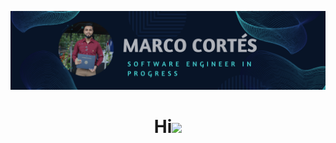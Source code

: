 ![Banner de Marco Cortés Castillo](https://raw.githubusercontent.com/Marcortes22/Marcortes22/main/assets/Banner.png)

<h1 align="center"><b>Hi</b><img src="https://media.giphy.com/media/hvRJCLFzcasrR4ia7z/giphy.gif" width="35"></h1>
<!--  -->
